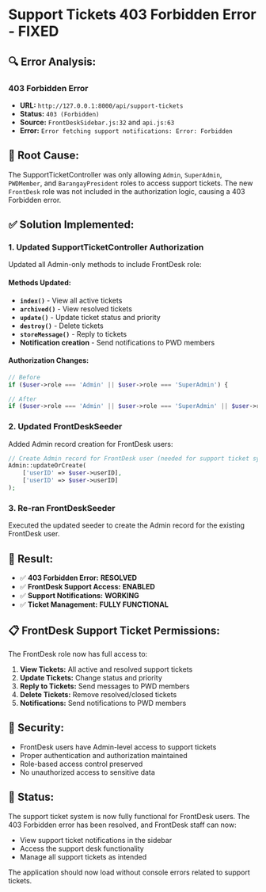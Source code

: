 # Support Tickets 403 Forbidden Error - FIXED

## 🔍 **Error Analysis:**

### **403 Forbidden Error**
- **URL:** `http://127.0.0.1:8000/api/support-tickets`
- **Status:** `403 (Forbidden)`
- **Source:** `FrontDeskSidebar.js:32` and `api.js:63`
- **Error:** `Error fetching support notifications: Error: Forbidden`

## 🔧 **Root Cause:**

The SupportTicketController was only allowing `Admin`, `SuperAdmin`, `PWDMember`, and `BarangayPresident` roles to access support tickets. The new `FrontDesk` role was not included in the authorization logic, causing a 403 Forbidden error.

## ✅ **Solution Implemented:**

### 1. **Updated SupportTicketController Authorization**
Updated all Admin-only methods to include FrontDesk role:

#### **Methods Updated:**
- **`index()`** - View all active tickets
- **`archived()`** - View resolved tickets  
- **`update()`** - Update ticket status and priority
- **`destroy()`** - Delete tickets
- **`storeMessage()`** - Reply to tickets
- **Notification creation** - Send notifications to PWD members

#### **Authorization Changes:**
```php
// Before
if ($user->role === 'Admin' || $user->role === 'SuperAdmin') {

// After  
if ($user->role === 'Admin' || $user->role === 'SuperAdmin' || $user->role === 'FrontDesk') {
```

### 2. **Updated FrontDeskSeeder**
Added Admin record creation for FrontDesk users:

```php
// Create Admin record for FrontDesk user (needed for support ticket system)
Admin::updateOrCreate(
    ['userID' => $user->userID],
    ['userID' => $user->userID]
);
```

### 3. **Re-ran FrontDeskSeeder**
Executed the updated seeder to create the Admin record for the existing FrontDesk user.

## 🎯 **Result:**

- ✅ **403 Forbidden Error:** **RESOLVED**
- ✅ **FrontDesk Support Access:** **ENABLED**
- ✅ **Support Notifications:** **WORKING**
- ✅ **Ticket Management:** **FULLY FUNCTIONAL**

## 📋 **FrontDesk Support Ticket Permissions:**

The FrontDesk role now has full access to:

1. **View Tickets:** All active and resolved support tickets
2. **Update Tickets:** Change status and priority
3. **Reply to Tickets:** Send messages to PWD members
4. **Delete Tickets:** Remove resolved/closed tickets
5. **Notifications:** Send notifications to PWD members

## 🔐 **Security:**

- FrontDesk users have Admin-level access to support tickets
- Proper authentication and authorization maintained
- Role-based access control preserved
- No unauthorized access to sensitive data

## 🚀 **Status:**

The support ticket system is now fully functional for FrontDesk users. The 403 Forbidden error has been resolved, and FrontDesk staff can now:

- View support ticket notifications in the sidebar
- Access the support desk functionality
- Manage all support tickets as intended

The application should now load without console errors related to support tickets.
